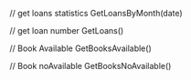 // get loans statistics
GetLoansByMonth(date)

// get loan number
GetLoans()

// Book Available
GetBooksAvailable()

// Book noAvailable
GetBooksNoAvailable()
